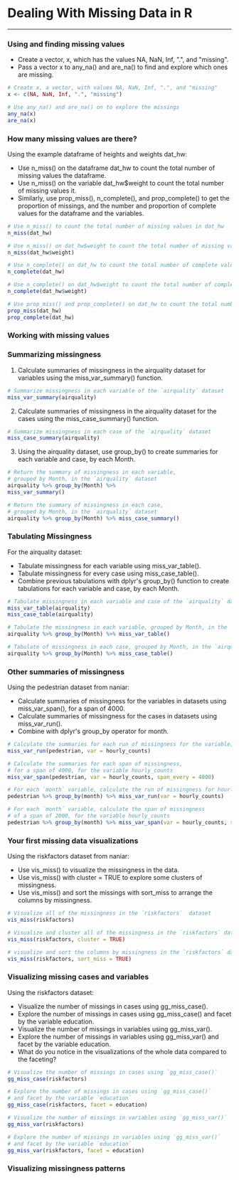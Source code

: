 # Dealing With Missing Data in R
---
### Using and finding missing values
* Create a vector, x, which has the values NA, NaN, Inf, ".", and "missing".
* Pass a vector x to any_na() and are_na() to find and explore which ones are missing.
```r
# Create x, a vector, with values NA, NaN, Inf, ".", and "missing"
x <- c(NA, NaN, Inf, ".", "missing")

# Use any_na() and are_na() on to explore the missings
any_na(x)
are_na(x)
```
### How many missing values are there?
Using the example dataframe of heights and weights dat_hw:
* Use n_miss() on the dataframe dat_hw to count the total number of missing values the dataframe.
* Use n_miss() on the variable dat_hw$weight to count the total number of missing values it.
* Similarly, use prop_miss(), n_complete(), and prop_complete() to get the proportion of missings, and the number and proportion of complete values for the dataframe and the variables.
```r
# Use n_miss() to count the total number of missing values in dat_hw
n_miss(dat_hw)

# Use n_miss() on dat_hw$weight to count the total number of missing values
n_miss(dat_hw$weight)

# Use n_complete() on dat_hw to count the total number of complete values
n_complete(dat_hw)

# Use n_complete() on dat_hw$weight to count the total number of complete values
n_complete(dat_hw$weight)

# Use prop_miss() and prop_complete() on dat_hw to count the total number of missing values in each of the variables
prop_miss(dat_hw)
prop_complete(dat_hw)
```
### Working with missing values
### Summarizing missingness
1. Calculate summaries of missingness in the airquality dataset for variables using the miss_var_summary() function.
```r
# Summarize missingness in each variable of the `airquality` dataset
miss_var_summary(airquality)
```
2. Calculate summaries of missingness in the airquality dataset for the cases using the miss_case_summary() function.
```r
# Summarize missingness in each case of the `airquality` dataset
miss_case_summary(airquality)
```
3. Using the airquality dataset, use group_by() to create summaries for each variable and case, by each Month.
```r
# Return the summary of missingness in each variable, 
# grouped by Month, in the `airquality` dataset
airquality %>% group_by(Month) %>% 
miss_var_summary()

# Return the summary of missingness in each case, 
# grouped by Month, in the `airquality` dataset
airquality %>% group_by(Month) %>% miss_case_summary()
```
### Tabulating Missingness
For the airquality dataset:
* Tabulate missingness for each variable using miss_var_table().
* Tabulate missingness for every case using miss_case_table().
* Combine previous tabulations with dplyr's group_by() function to create tabulations for each variable and case, by each Month.
```r
# Tabulate missingness in each variable and case of the `airquality` dataset
miss_var_table(airquality)
miss_case_table(airquality)

# Tabulate the missingness in each variable, grouped by Month, in the `airquality` dataset
airquality %>% group_by(Month) %>% miss_var_table()

# Tabulate of missingness in each case, grouped by Month, in the `airquality` dataset
airquality %>% group_by(Month) %>% miss_case_table()
```
### Other summaries of missingness
Using the pedestrian dataset from naniar:
* Calculate summaries of missingness for the variables in datasets using miss_var_span(), for a span of 4000.
* Calculate summaries of missingness for the cases in datasets using miss_var_run().
* Combine with dplyr's group_by operator for month.
```r
# Calculate the summaries for each run of missingness for the variable, hourly_counts
miss_var_run(pedestrian, var = hourly_counts)

# Calculate the summaries for each span of missingness, 
# for a span of 4000, for the variable hourly_counts
miss_var_span(pedestrian, var = hourly_counts, span_every = 4000)

# For each `month` variable, calculate the run of missingness for hourly_counts
pedestrian %>% group_by(month) %>% miss_var_run(var = hourly_counts)

# For each `month` variable, calculate the span of missingness 
# of a span of 2000, for the variable hourly_counts
pedestrian %>% group_by(month) %>% miss_var_span(var = hourly_counts, span_every = 2000)
```
### Your first missing data visualizations
Using the riskfactors dataset from naniar:
* Use vis_miss() to visualize the missingness in the data.
* Use vis_miss() with cluster = TRUE to explore some clusters of missingness.
* Use vis_miss() and sort the missings with sort_miss to arrange the columns by missingness.
```r
# Visualize all of the missingness in the `riskfactors`  dataset
vis_miss(riskfactors)

# Visualize and cluster all of the missingness in the `riskfactors` dataset
vis_miss(riskfactors, cluster = TRUE)

# visualize and sort the columns by missingness in the `riskfactors` dataset
vis_miss(riskfactors, sort_miss = TRUE)
```
### Visualizing missing cases and variables
Using the riskfactors dataset:
* Visualize the number of missings in cases using gg_miss_case().
* Explore the number of missings in cases using gg_miss_case() and facet by the variable education.
* Visualize the number of missings in variables using gg_miss_var().
* Explore the number of missings in variables using gg_miss_var() and facet by the variable education.
* What do you notice in the visualizations of the whole data compared to the faceting?
```r
# Visualize the number of missings in cases using `gg_miss_case()`
gg_miss_case(riskfactors)

# Explore the number of missings in cases using `gg_miss_case()` 
# and facet by the variable `education`
gg_miss_case(riskfactors, facet = education)

# Visualize the number of missings in variables using `gg_miss_var()`
gg_miss_var(riskfactors)

# Explore the number of missings in variables using `gg_miss_var()` 
# and facet by the variable `education`
gg_miss_var(riskfactors, facet = education)
```
### Visualizing missingness patterns

